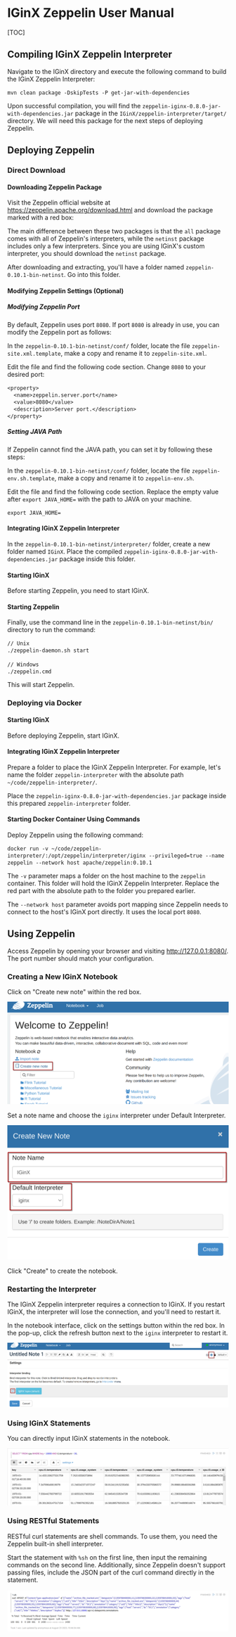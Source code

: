 # IGinX Zeppelin User Manual

[TOC]

## Compiling IGinX Zeppelin Interpreter

Navigate to the IGinX directory and execute the following command to build the IGinX Zeppelin Interpreter:

```Shell
mvn clean package -DskipTests -P get-jar-with-dependencies
```

Upon successful compilation, you will find the `zeppelin-iginx-0.8.0-jar-with-dependencies.jar` package in the `IGinX/zeppelin-interpreter/target/` directory. We will need this package for the next steps of deploying Zeppelin.

## Deploying Zeppelin

### Direct Download

#### Downloading Zeppelin Package

Visit the Zeppelin official website at https://zeppelin.apache.org/download.html and download the package marked with a red box:

The main difference between these two packages is that the `all` package comes with all of Zeppelin's interpreters, while the `netinst` package includes only a few interpreters. Since you are using IGinX's custom interpreter, you should download the `netinst` package.

After downloading and extracting, you'll have a folder named `zeppelin-0.10.1-bin-netinst`. Go into this folder.

#### Modifying Zeppelin Settings (Optional)

##### Modifying Zeppelin Port

By default, Zeppelin uses port `8080`. If port `8080` is already in use, you can modify the Zeppelin port as follows:

In the `zeppelin-0.10.1-bin-netinst/conf/` folder, locate the file `zeppelin-site.xml.template`, make a copy and rename it to `zeppelin-site.xml`.

Edit the file and find the following code section. Change `8080` to your desired port:

```Shell
<property>
  <name>zeppelin.server.port</name>
  <value>8080</value>
  <description>Server port.</description>
</property>
```

##### Setting JAVA Path

If Zeppelin cannot find the JAVA path, you can set it by following these steps:

In the `zeppelin-0.10.1-bin-netinst/conf/` folder, locate the file `zeppelin-env.sh.template`, make a copy and rename it to `zeppelin-env.sh`.

Edit the file and find the following code section. Replace the empty value after `export JAVA_HOME=` with the path to JAVA on your machine.

```Shell
export JAVA_HOME=
```

#### Integrating IGinX Zeppelin Interpreter

In the `zeppelin-0.10.1-bin-netinst/interpreter/` folder, create a new folder named `IGinX`. Place the compiled `zeppelin-iginx-0.8.0-jar-with-dependencies.jar` package inside this folder.

#### Starting IGinX

Before starting Zeppelin, you need to start IGinX.

#### Starting Zeppelin

Finally, use the command line in the `zeppelin-0.10.1-bin-netinst/bin/` directory to run the command:

```Shell
// Unix
./zeppelin-daemon.sh start

// Windows
./zeppelin.cmd
```

This will start Zeppelin.

### Deploying via Docker

#### Starting IGinX

Before deploying Zeppelin, start IGinX.

#### Integrating IGinX Zeppelin Interpreter

Prepare a folder to place the IGinX Zeppelin Interpreter. For example, let's name the folder `zeppelin-interpreter` with the absolute path `~/code/zeppelin-interpreter/`.

Place the `zeppelin-iginx-0.8.0-jar-with-dependencies.jar` package inside this prepared `zeppelin-interpreter` folder.

#### Starting Docker Container Using Commands

Deploy Zeppelin using the following command:

```Shell
docker run -v ~/code/zeppelin-interpreter/:/opt/zeppelin/interpreter/iginx --privileged=true --name zeppelin --network host apache/zeppelin:0.10.1
```

The `-v` parameter maps a folder on the host machine to the `zeppelin` container. This folder will hold the IGinX Zeppelin Interpreter. Replace the red part with the absolute path to the folder you prepared earlier.

The `--network host` parameter avoids port mapping since Zeppelin needs to connect to the host's IGinX port directly. It uses the local port `8080`.

## Using Zeppelin

Access Zeppelin by opening your browser and visiting http://127.0.0.1:8080/. The port number should match your configuration.

### Creating a New IGinX Notebook

Click on "Create new note" within the red box.

![img](../images/IGinXZeppelin/create_new_note.png)

Set a note name and choose the `iginx` interpreter under Default Interpreter.

![img](../images/IGinXZeppelin/set_new_note.png)

Click "Create" to create the notebook.

### Restarting the Interpreter

The IGinX Zeppelin interpreter requires a connection to IGinX. If you restart IGinX, the interpreter will lose the connection, and you'll need to restart it.

In the notebook interface, click on the settings button within the red box. In the pop-up, click the refresh button next to the `iginx` interpreter to restart it.

![img](../images/IGinXZeppelin/restart_interpreter.png)

### Using IGinX Statements

You can directly input IGinX statements in the notebook.

![img](../images/IGinXZeppelin/iginx_sql.png)

### Using RESTful Statements

RESTful curl statements are shell commands. To use them, you need the Zeppelin built-in shell interpreter.

Start the statement with `%sh` on the first line, then input the remaining commands on the second line. Additionally, since Zeppelin doesn't support passing files, include the JSON part of the curl command directly in the statement.

![img](../images/IGinXZeppelin/restful.png)
